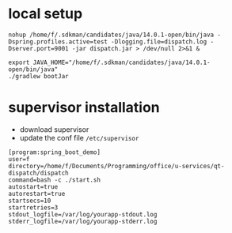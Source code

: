 # local setup
```
nohup /home/f/.sdkman/candidates/java/14.0.1-open/bin/java -Dspring.profiles.active=test -Dlogging.file=dispatch.log -Dserver.port=9001 -jar dispatch.jar > /dev/null 2>&1 &

export JAVA_HOME="/home/f/.sdkman/candidates/java/14.0.1-open/bin/java"
./gradlew bootJar

```

# supervisor installation
 - download supervisor
 - update the conf file `/etc/supervisor`

```
[program:spring_boot_demo]
user=f
directory=/home/f/Documents/Programming/office/u-services/qt-dispatch/dispatch
command=bash -c ./start.sh
autostart=true
autorestart=true
startsecs=10
startretries=3
stdout_logfile=/var/log/yourapp-stdout.log
stderr_logfile=/var/log/yourapp-stderr.log

```